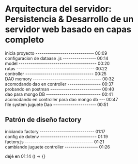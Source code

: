 # Arquitectura del servidor: Persistencia & Desarrollo de un servidor web basado en capas completo  

inicia proyecto ------------------------------ 00:09  
configuracion de dataase .js ----------------- 00:14  
model ---------------------------------------- 00:20  
rutas ---------------------------------------- 00:22  
controller ----------------------------------- 00:25  
DAO memory ----------------------------------- 00:32  
acomodando dao en controller ----------------- 00:37  
probando en postman -------------------------- 00:40  
dao para mongo DB ---------------------------- 00:41  
acomodando en controller para dao mongo db --- 00:47  
file system juguete Dao ---------------------- 00:51  

## Patrón de diseño factory  

iniciando factory ---------------------------- 01:17  
config de dotenv ----------------------------- 01:19  
factory.js ----------------------------------- 01:21  
cambiando juguete controller ----------------- 01:26  










dejé en 01:14
() => {}